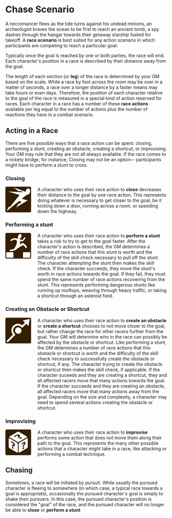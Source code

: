 # Chase Scenario

A necromancer flees as the tide turns against his undead minions, an archeologist braves the ocean to be first to reach an ancient tomb, a spy dashes through the hangar towards their getaway starship fueled for takeoff. A **race scenario** is best suited for any action scenario in which participants are competing to reach a particular goal.
<!-- Define terms -->

<!--
Glossary of terms:
  Necessary:
    Race: the scenario
    Race actions: actions + reactions

  Maybe unnecessary:
    Leg: A segment of the race with some kind of length

  Should have been defined previously or be removed:
    Intiative: score for who goes when
    Turn order: order of who goes when
    Round: a completion of the turn order


    Rename closing?
  -->

Typically once the goal is reached by one or both parties, the race will end. Each character's position in a race is described by their distance away from the goal.

The length of each section (or **leg**) of the race is determined by your GM based on the scale. While a race by foot across the room may be over in a matter of seconds, a race over a longer distance by a faster means may take hours or even days. Therefore, the position of each character relative to the goal of the race is measured in a special kind of action reserved for races. Each character in a race has a number of these **race actions** available per leg equal to the number of actions plus the number of reactions they have in a combat scenario.

## Acting in a Race
There are five possible ways that a race action can be spent: closing, performing a stunt, creating an obstacle, creating a shortcut, or improvising. Your GM may rule that they are not all always available. If the race comes to a rickety bridge, for instance, Closing may not be an option-- participants might have to perform a stunt to cross.



### Closing

<img height=80px width=80px src="\icons\close.png" style="float: left; margin-right: 20px;">A character who uses their race action to **close** decreases their distance to the goal by one race action. This represents doing whatever is necessary to get closer to the goal, be it kicking down a door, running across a room, or speeding down the highway.



### Performing a stunt

<img height=80px width=80px src="\icons\perform_stunt.png" style="float: left; margin-right: 20px; margin-bottom: 120px;">A character who uses their race action to **perform a stunt** takes a risk to try to get to the goal faster. After the character's action is described, the GM determines a number of race actions that this stunt is worth and the difficulty of the skill check necessary to pull off the stunt. The character attempting the stunt then makes the skill check. If the character succeeds, they move the stunt's worth in race actions towards the goal. If they fail, they must spend the same number of race actions recovering from the stunt. This represents performing dangerous stunts like running up rooftops, weaving through heavy traffic, or taking a shortcut through an asteroid field.

### Creating an Obstacle or Shortcut

<img height=80px width=80px src="\icons\obstacle_shortcut.png" style="float: left; margin-right: 20px; margin-bottom: 200px;"> A character who uses their race action to **create an obstacle** or **create a shortcut** chooses to not move closer to the goal, but rather change the race for other racers further from the goal. Your GM will determine who in the race can possibly be affected by the obstacle or shortcut. Like performing a stunt, the GM determines a number of race actions that this obstacle or shortcut is worth and the difficulty of the skill check necessary to successfully create the obstacle or shortcut, if any. The character trying to create the obstacle or shortcut then makes the skill check, if applicable. If the character suceeds and they are creating a shortcut, they and all affected racers move that many actions towards the goal. If the character succeeds and they are creating an obstacle, all affected racers move that many actions away from the goal. Depending on the size and complexity, a character may need to spend several actions creating the obstacle or shortcut.

### Improvising

<img height=80px width=80px src="\icons\improvise.png" style="float: left; margin-right: 20px;"> A character who uses their race action to **improvise** performs some action that does not move them along their path to the goal. This represents the many other possible actions that a character might take in a race, like attacking or performing a combat technique.



## Chasing
Sometimes, a race will be initiated by pursuit. While usually the pursued character is fleeing to somewhere (in which case, a typical race towards a goal is appropriate), occasionally the pursued character's goal is simply to shake their pursuers. In this case, the pursued character's position is considered the "goal" of the race, and the pursued character will no longer be able to **close** or **perform a stunt**
<!-- TODO: Insert waylaying action here -->

